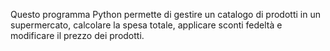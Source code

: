 Questo programma Python permette di gestire un catalogo di prodotti in un supermercato, calcolare la spesa totale, applicare sconti fedeltà e modificare il prezzo dei prodotti.

